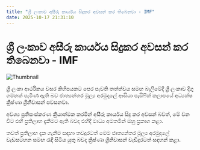 ```yaml
---
title: "ශ්‍රී ලංකාව අසීරු කාර්යය සිදුකර අවසන් කර තිබෙනවා - IMF"
date: 2025-10-17 21:31:10
---
```


# ශ්‍රී ලංකාව අසීරු කාර්යය සිදුකර අවසන් කර තිබෙනවා - IMF

![Thumbnail](https://helakuru.sgp1.cdn.digitaloceanspaces.com/esana/images/lib/imf.jpg)

ශ්‍රී ලංකා ආර්ථිකය වසර කිහිපයකට පෙර පැවති තත්ත්වය සමඟ බැලීමේදී ශ්‍රී ලංකාව දිගු ගමනක් පැමිණ ඇති බව ජාත්‍යන්තර මූල්‍ය අරමුදලේ ආසියා පැසිෆික් කලාපයේ අධ්‍යක්ෂ ක්‍රිෂ්ණා ශ්‍රීනිවාසන් පවසනවා.

අවශ්‍ය ප්‍රතිසංස්කරණ ක්‍රියාත්මක කරමින් අසීරු කාර්යය සිදු කර අවසන් බවත්, මේ වන විට එහි ප්‍රතිලාභ දැකීමට ඇති බවද එහිදී මාධ්‍ය අමතමින් ඔහු ප්‍රකාශ කළා.

තවත් ප්‍රතිලාභ දැක ගැනීම සඳහා තවදුරටත් මෙම ජාත්‍යන්තර මූල්‍ය අරමුදලේ වැඩසටහන සමඟ රැඳී සිටිය යුතු බවද ක්‍රිෂ්ණා ශ්‍රීනිවාසන් වැඩිදුරටත් සඳහන් කළා.

